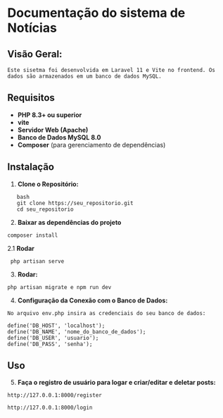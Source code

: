 # Documentação do sistema de Notícias


## Visão Geral:

```
Este sisetma foi desenvolvida em Laravel 11 e Vite no frontend. Os dados são armazenados em um banco de dados MySQL.
```

## Requisitos

- **PHP 8.3+ ou superior**
- **vite**
- **Servidor Web (Apache)**
- **Banco de Dados MySQL 8.0**
- **Composer** (para gerenciamento de dependências)

## Instalação

1. **Clone o Repositório:**
   
```  
   bash
   git clone https://seu_repositorio.git
   cd seu_repositorio
```

2. **Baixar as dependências do projeto**
   
```   
composer install
```
2.1 **Rodar**   

```
 php artisan serve
```


3. **Rodar:**


```
php artisan migrate e npm run dev
```

4. **Configuração da Conexão com o Banco de Dados:**

```
No arquivo env.php insira as credenciais do seu banco de dados:
```
```
define('DB_HOST', 'localhost');
define('DB_NAME', 'nome_do_banco_de_dados');
define('DB_USER', 'usuario');
define('DB_PASS', 'senha');
```
## Uso

5. **Faça o registro de usuário para logar e criar/editar e deletar posts:**

```
http://127.0.0.1:8000/register
```
```
http://127.0.0.1:8000/login
```
